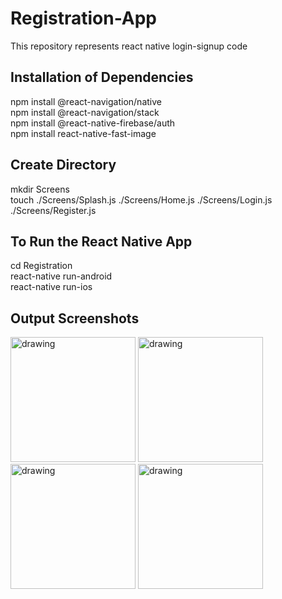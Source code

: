 # Registration-App
This repository represents react native login-signup code

## Installation of Dependencies
npm install @react-navigation/native <br>
npm install @react-navigation/stack <br>
npm install @react-native-firebase/auth <br>
npm install react-native-fast-image

## Create Directory
mkdir Screens <br>
touch ./Screens/Splash.js ./Screens/Home.js ./Screens/Login.js ./Screens/Register.js

## To Run the React Native App
cd Registration <br>
react-native run-android <br>
react-native run-ios

## Output Screenshots
<img src="https://user-images.githubusercontent.com/67167435/138688848-43de26bf-6cbc-41d9-b981-d06af4e25317.png" alt="drawing" width="200"/>
<img src="https://user-images.githubusercontent.com/67167435/138688761-6fdf4f40-4b44-4f98-b9a9-5ccdc6295a41.png" alt="drawing" width="200"/>
<img src="https://user-images.githubusercontent.com/67167435/138688815-f91d1c18-c219-4469-9daa-fe93922abe0e.png" alt="drawing" width="200"/>
<img src="https://user-images.githubusercontent.com/67167435/138688621-7219bb72-d1e1-4c1b-b2b3-4e14587cbb14.png" alt="drawing" width="200"/>

